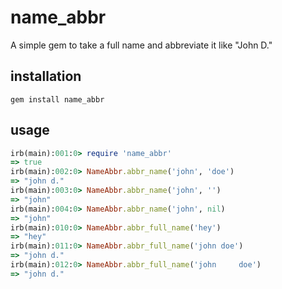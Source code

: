 name_abbr
=========

A simple gem to take a full name and abbreviate it like "John D."

## installation

`gem install name_abbr`

## usage

```ruby
irb(main):001:0> require 'name_abbr'
=> true
irb(main):002:0> NameAbbr.abbr_name('john', 'doe')
=> "john d."
irb(main):003:0> NameAbbr.abbr_name('john', '')
=> "john"
irb(main):004:0> NameAbbr.abbr_name('john', nil)
=> "john"
irb(main):010:0> NameAbbr.abbr_full_name('hey')
=> "hey"
irb(main):011:0> NameAbbr.abbr_full_name('john doe')
=> "john d."
irb(main):012:0> NameAbbr.abbr_full_name('john     doe')
=> "john d."
```

